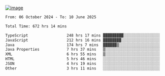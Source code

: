 
[![image](https://github.com/user-attachments/assets/3e37fcfd-5657-4b9d-95f6-80b564699e3f)](https://ayushmaurya.vercel.app)

<!--START_SECTION:waka-->

```txt
From: 06 October 2024 - To: 10 June 2025

Total Time: 672 hrs 14 mins

TypeScript                 248 hrs 17 mins ▓▓▓▓▓▓▓▓▓░░░░░░░░░░░░░░░░   36.76 %
JavaScript                 212 hrs 16 mins ▓▓▓▓▓▓▓▓░░░░░░░░░░░░░░░░░   31.43 %
Java                       174 hrs 7 mins  ▓▓▓▓▓▓▒░░░░░░░░░░░░░░░░░░   25.78 %
Java Properties            7 hrs 37 mins   ▒░░░░░░░░░░░░░░░░░░░░░░░░   01.13 %
XML                        6 hrs 55 mins   ▒░░░░░░░░░░░░░░░░░░░░░░░░   01.02 %
HTML                       5 hrs 46 mins   ░░░░░░░░░░░░░░░░░░░░░░░░░   00.85 %
JSON                       4 hrs 19 mins   ░░░░░░░░░░░░░░░░░░░░░░░░░   00.64 %
Other                      3 hrs 11 mins   ░░░░░░░░░░░░░░░░░░░░░░░░░   00.47 %
```

<!--END_SECTION:waka-->

<!--
**the-t3ch-wizard/the-t3ch-wizard** is a ✨ _special_ ✨ repository because its `README.md` (this file) appears on your GitHub profile.

Here are some ideas to get you started:

- 🔭 I’m currently working on ...
- 🌱 I’m currently learning ...
- 👯 I’m looking to collaborate on ...
- 🤔 I’m looking for help with ...
- 💬 Ask me about ...
- 📫 How to reach me: ...
- 😄 Pronouns: ...
- ⚡ Fun fact: ...
-->
